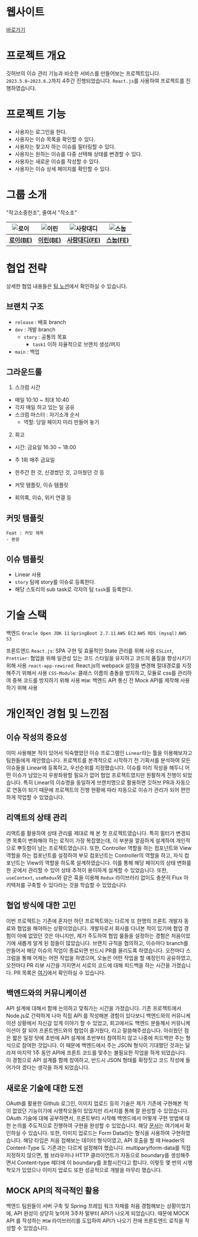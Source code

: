 # 웹사이트

[바로가기](http://www.issuetrackerjakso.site/)

# 프로젝트 개요

깃허브의 이슈 관리 기능과 비슷한 서비스를 만들어보는 프로젝트입니다. `2023.5.8~2023.6.2`까지 4주간 진행되었습니다. `React.js`를 사용하여 프로젝트를 진행하였습니다.

# 프로젝트 기능

- 사용자는 로그인을 한다.
- 사용자는 이슈 목록을 확인할 수 있다.
- 사용자는 찾고자 하는 이슈를 필터링할 수 있다.
- 사용자는 원하는 이슈를 다중 선택해 상태를 변경할 수 있다.
- 사용자는 새로운 이슈를 작성할 수 있다.
- 사용자는 이슈 상세 페이지를 확인할 수 있다.

# 그룹 소개

"작고소중한조", 줄여서 "작소조"

| ![로이](https://avatars.githubusercontent.com/u/77956808?v=4) | ![이린](https://avatars.githubusercontent.com/u/103120173?v=4) | ![사랑대디](https://avatars.githubusercontent.com/u/109648042?v=4) | ![스눕](https://avatars.githubusercontent.com/u/96381221?v=4) |
| :-----------------------------------------------------------: | :------------------------------------------------------------: | :----------------------------------------------------------------: | :-----------------------------------------------------------: |
|        [**로이(BE)**](https://github.com/lvalentine6)         |           [**이린(BE)**](https://github.com/new-pow)           |         [**사랑대디(FE)**](https://github.com/sarangdaddy)         |        [**스눕(FE)**](https://github.com/realsnoopso)         |

# 협업 전략

상세한 협업 내용들은 [팀 노션](https://www.notion.so/819bd80bb4674413b59412c680a98ae7?v=c9d12a1e69594dee97d9782f6d8aa21b)에서 확인하실 수 있습니다.

## 브랜치 구조

- `release` : 배포 branch
- `dev` : 개발 branch
  - `story` : 공통의 목표
    - `task1` 이하 자율적으로 브랜치 생성/머지
- `main` : 백업

## 그라운드룰

1. 스크럼 시간

- 매일 10:10 ~ 최대 10:40
- 각자 매일 하고 있는 일 공유
- 스크럼 마스터 : 자기소개 순서
  - 역할: 당일 페이지 미리 만들어 놓기

2. 회고

- 시간: 금요일 16:30 ~ 18:00
- 주 1회 매주 금요일
- 한주간 한 것, 신경썼던 것, 고마웠던 것 등

- 커밋 템플릿, 이슈 템플릿
- 회의록, 이슈, 위키 연결 등

## 커밋 템플릿

```
Feat : 커밋 제목
- 본문
```

## 이슈 템플릿

- Linear 사용
- `story` 팀에 story를 이슈로 등록한다.
- 해당 스토리의 sub task로 각자의 팀 `task`를 등록한다.

# 기술 스택

백엔드
`Oracle Open JDK 11`
`SpringBoot 2.7.11`
`AWS EC2`
`AWS RDS (mysql)`
`AWS S3`

프론트엔드
`React.js`: SPA 구현 및 효율적인 State 관리를 위해 사용
`ESLint`, `Prettier`: 협업을 위해 일관성 있는 코드 스타일을 유지하고 코드의 품질을 향상시키기 위해 사용
`react-app-rewired`: React.js의 webpack 설정을 변경해 절대경로를 지정해주기 위해서 사용
`CSS-Module`: 클래스 이름의 충돌을 방지하고, 모듈로 css를 관리하여 중복 코드를 방지하기 위해 사용
`MSW`: 백엔드 API 통신 전 Mock API를 제작해 사용하기 위해 사용

# 개인적인 경험 및 느낀점
## 이슈 작성의 중요성
이미 사용해본 적이 있어서 익숙했었던 이슈 프로그램인 `Linear`라는 툴을 이용해보자고 팀원들에게 제안했습니다. 프로젝트를 본격적으로 시작하기 전 기획서를 분석하여 모든 이슈들을 Linear에 등록하고, 우선순위를 지정했습니다. 이슈를 미리 작성을 해두니 어떤 이슈가 남았는지 우왕좌왕할 필요가 없어 협업 프로젝트였지만 원활하게 진행이 되었습니다. 특히 Linear의 이슈명을 동일하게 브랜치명으로 활용하면 깃허브 PR과 자동으로 연동이 되기 때문에 프로젝트의 진행 현황에 따라 자동으로 이슈가 관리가 되어 편안하게 작업할 수 있었습니다.

## 리액트의 상태 관리
리액트를 활용하여 상태 관리를 제대로 해 본 첫 프로젝트였습니다. 특히 필터가 변경되면 목록이 변화해야 하는 로직이 가장 복잡했는데, 이 부분을 깔끔하게 설계하여 개인적으로 뿌듯함이 남는 프로젝트였습니다. 또한, Controller 역할을 하는 컴포넌트와 View 역할을 하는 컴포넌트를 설정하여 부모 컴포넌트는 Controller의 역할을 하고, 자식 컴포넌트는 View의 역할을 하도록 설계하였습니다. 이를 통해 해당 페이지의 상태 변화를 한 곳에서 관리할 수 있어 상태 추적이 용이하게 설계할 수 있었습니다. 또한, `useContext`, `useRedux`와 같은 훅을 이용해 `Redux` 라이브러리 없이도 충분히 Flux 아키텍처를 구축할 수 있다라는 것을 학습할 수 있었습니다.

## 협업 방식에 대한 고민
이번 프로젝트는 기존에 혼자만 하던 프로젝트와는 다르게 또 한명의 프론트 개발자 동료와 협업을 해야하는 상황이었습니다. 개발자로서 회사를 다녀본 적이 있기에 협업 경험이 아예 없었던 것은 아니지만, 제가 주도하여 협업 룰들을 설정하는 경험은 처음이었기에 새롭게 알게 된 점들이 많았습니다. 브랜치 규칙을 협의하고, 이슈마다 branch를 만들어서 해당 이슈의 작업이 종료되면 반드시 PR를 올리도록 하였습니다. 오전마다 스크럼을 통해 어제는 어떤 작업을 하였으며, 오늘은 어떤 작업을 할 예정인지 공유하였고, 오전마다 PR 리뷰 시간을 가지면서 서로의 코드에 대해 피드백을 하는 시간을 가졌습니다. PR 목록은 [여기](https://github.com/codesquad-members-2023-team6/issue-tracker/pulls?q=is%3Apr+is%3Aclosed)에서 확인하실 수 있습니다.

## 백엔드와의 커뮤니케이션
API 설계에 대해서 함께 논의하고 맞춰가는 시간을 가졌습니다. 기존 프로젝트에서 Node.js로 간략하게 나마 직접 API 를 작성해본 경험이 있다보니 백엔드와의 커뮤니케이션 상황에서 자신감 있게 이야기 할 수 있었고, 회고에서도 백엔드 분들께서 커뮤니케이션이 잘 되어 프론트엔드와의 협업이 즐거웠다, 라고 말씀해주셨습니다. 아쉬웠던 점은 짧은 일정 탓에 초반에 API 설계에 초반부터 참여하지 않고 나중에 피드백만 주는 형식으로 참여한 것입니다. 이 때문에 백엔드에서 주는 JSON 형식이 기대했던 것과는 달라져 마지막 1주 동안 API에 프론트 코드를 맞추는 불필요한 작업을 하게 되었습니다. 이 경험으로 API 설계를 함께 참여하고, 반드시 JSON 형태를 확정짓고 코드 작성에 들어가야 겠다는 생각을 하게 되었습니다.

## 새로운 기술에 대한 도전
OAuth를 활용한 Github 로그인, 이미지 업로드 등의 기술은 제가 기존에 구현해본 적이 없었던 기능이기에 시행착오들이 있었지만 리서치를 통해 잘 완성할 수 있었습니다. OAuth 기술에 대해 공부하면서, 프론트부터 시작해 백엔드에서 어떻게 구현 방법에 대한 논의를 주도적으로 진행하여 구현을 완성할 수 있었습니다. 해당 [문서](https://codesquad-team6.notion.site/3-a687733f547e44d1bc570dd71cb53539?pvs=4)는 여기에서 확인하실 수 있습니다. 또한, 이미지 업로드는 Form Data라는 형식을 사용하여 구현하였습니다. 해당 타입은 처음 접해보는 데이터 형식이였고, API 호출을 할 때 Header의 Content-Type 도 기존과는 다르게 설정해야 했습니다. multipary/form-data를 직접 지정하지 않으면, 웹 브라우저나 HTTP 클라이언트가 자동으로 boundary를 생성해주면서 Content-type 헤더에 이 boundary를 포함시킨다고 합니다. 이렇듯 몇 번의 시행착오가 있었으나 이미지 업로드 또한 성공적으로 개발을 마무리 했습니다. 

## MOCK API의 적극적인 활용
백엔드 팀원들이 서버 구축 및 Spring 프레임 워크 자체를 처음 경험해보는 상황이었기에, API 완성이 상당히 늦어져 3주차 말부터 API가 나오게 되었습니다. 때문에 MOCK API 를 작성하는 `MSW` 라이브러리를 도입하여 API가 나오기 전에 프론트엔드 로직을 작성할 수 있었습니다. 

